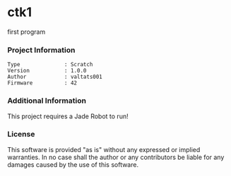 ctk1
================

first program

### Project Information
```
Type              : Scratch
Version           : 1.0.0
Author            : valtats001
Firmware          : 42
```

### Additional Information
This project requires a Jade Robot to run!

### License
This software is provided "as is" without any expressed or implied warranties.  In no case shall the author or any contributors be liable for any damages caused by the use of this software.

